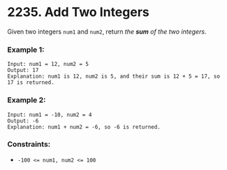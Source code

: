 # 2235. Add Two Integers

Given two integers `num1` and `num2`, return *the **sum** of the two integers*.

### Example 1:

```text
Input: num1 = 12, num2 = 5
Output: 17
Explanation: num1 is 12, num2 is 5, and their sum is 12 + 5 = 17, so 17 is returned.
```

### Example 2:

```text
Input: num1 = -10, num2 = 4
Output: -6
Explanation: num1 + num2 = -6, so -6 is returned.
``` 

### Constraints:

- `-100 <= num1, num2 <= 100`
